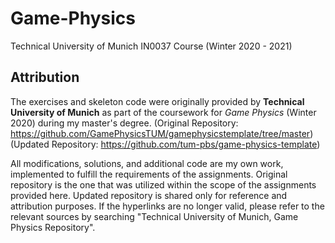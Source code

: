 # Game-Physics

Technical University of Munich IN0037 Course (Winter 2020 - 2021)

## Attribution

The exercises and skeleton code were originally provided by **Technical University of Munich** as part of the coursework for _Game Physics_ (Winter 2020) during my master's degree.
(Original Repository: https://github.com/GamePhysicsTUM/gamephysicstemplate/tree/master)
(Updated Repository: https://github.com/tum-pbs/game-physics-template)

All modifications, solutions, and additional code are my own work, implemented to fulfill the requirements of the assignments. Original repository is the one that was utilized within the scope of the assignments provided here. Updated repository is shared only for reference and attribution purposes. If the hyperlinks are no longer valid, please refer to the relevant sources by searching "Technical University of Munich, Game Physics Repository".
